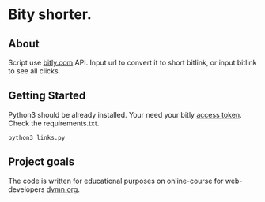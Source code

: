 # Bity shorter.

## About <a name = "about"></a>

Script use [bitly.com](https://bitly.com/) API. Input url to convert it to short bitlink, or input bitlink to see all clicks.

## Getting Started <a name = "getting_started"></a>

Python3 should be already installed.
Your need your bitly [access token](https://gist.github.com/dvmn-tasks/58f5fdf7b8eb61ea4ed1b528b74d1ab5#Authentication).
Check the requirements.txt.

```
python3 links.py
```

## Project goals <a name = "project_goals"></a>

The code is written for educational purposes on online-course for web-developers [dvmn.org](https://dvmn.org/).
